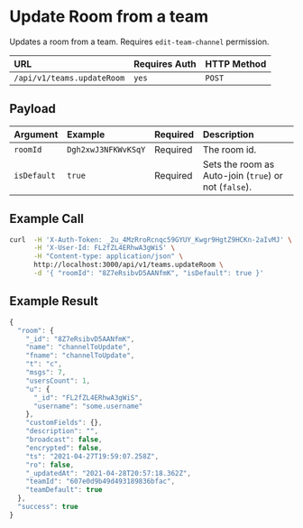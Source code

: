 # Update Room from a team

Updates a room from a team. Requires `edit-team-channel` permission.

| URL | Requires Auth | HTTP Method |
| :--- | :--- | :--- |
| `/api/v1/teams.updateRoom` | `yes` | `POST` |

## Payload

| Argument | Example | Required | Description |
| :--- | :--- | :--- | :--- |
| `roomId` | `Dgh2xwJ3NFKWvKSqY` | Required | The room id. |
| `isDefault` | `true` | Required | Sets the room as Auto-join \(`true`\) or not \(`false`\). |

## Example Call

```bash
curl  -H 'X-Auth-Token: _2u_4MzRroRcnqc59GYUY_Kwgr9HgtZ9HCKn-2aIvMJ' \
      -H 'X-User-Id: FL2fZL4ERhwA3gWiS' \
      -H "Content-type: application/json" \
      http://localhost:3000/api/v1/teams.updateRoom \
      -d '{ "roomId": "8Z7eRsibvD5AANfmK", "isDefault": true }'
```

## Example Result

```javascript
{
  "room": {
    "_id": "8Z7eRsibvD5AANfmK",
    "name": "channelToUpdate",
    "fname": "channelToUpdate",
    "t": "c",
    "msgs": 7,
    "usersCount": 1,
    "u": {
      "_id": "FL2fZL4ERhwA3gWiS",
      "username": "some.username"
    },
    "customFields": {},
    "description": "",
    "broadcast": false,
    "encrypted": false,
    "ts": "2021-04-27T19:59:07.258Z",
    "ro": false,
    "_updatedAt": "2021-04-28T20:57:18.362Z",
    "teamId": "607e0d9b49d493189836bfac",
    "teamDefault": true
  },
  "success": true
}
```

